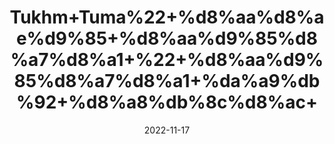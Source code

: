 ---
title: 'Tukhm+Tuma%22+%d8%aa%d8%ae%d9%85+%d8%aa%d9%85%d8%a7%d8%a1+%22+%d8%aa%d9%85%d8%a7%d8%a1+%da%a9%db%92+%d8%a8%db%8c%d8%ac+'
date: '2022-11-17' 
metatag: '' 
inventory: '0' 
draft: false 
# meta description 
shortDescripton: ''
description: 'Seed+%d8%aa%d8%ae%d9%85++%d8%a8%db%8c%d8%ac'
longdescription: ''
tags: ''
brand: ''
subCategory: ''
unit: '10 gm-Pk'
sellCount: '0'
featured: True
# product Price
price: '20.0'
# Product Short Description
shortDescription: ''
productID: 'FEF550E3-7149-ED11-996A-005056B3A416'
type: 'products'
category: 'Seed+%d8%aa%d8%ae%d9%85++%d8%a8%db%8c%d8%ac' 
thumnailproduct: 'https://eraconnect.blob.core.windows.net/product-images/aminsaddiquidawakhana/1dcd53e9-0855-4abf-8880-8fbdbb69bd2f.webp' 
images:
  - image: 'https://eraconnect.blob.core.windows.net/product-images/aminsaddiquidawakhana/1dcd53e9-0855-4abf-8880-8fbdbb69bd2f.webp'  
Variants:
---